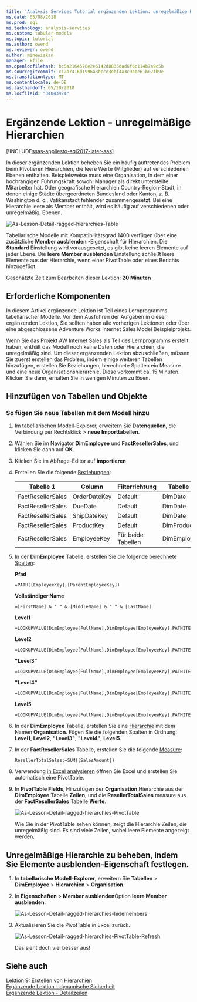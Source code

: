 ```yaml
---
title: 'Analysis Services Tutorial ergänzenden Lektion: unregelmäßige Hierarchien | Microsoft Docs'
ms.date: 05/08/2018
ms.prod: sql
ms.technology: analysis-services
ms.custom: tabular-models
ms.topic: tutorial
ms.author: owend
ms.reviewer: owend
author: minewiskan
manager: kfile
ms.openlocfilehash: bc5a2164576e2e6142d8835dad6f6c114b7a9c5b
ms.sourcegitcommit: c12a7416d1996a3bcce3ebf4a3c9abe61b02fb9e
ms.translationtype: MT
ms.contentlocale: de-DE
ms.lasthandoff: 05/10/2018
ms.locfileid: "34043924"
---
```

# <a name="supplemental-lesson---ragged-hierarchies"></a>Ergänzende Lektion - unregelmäßige Hierarchien

[!INCLUDE[ssas-appliesto-sql2017-later-aas](../../includes/ssas-appliesto-sql2017-later-aas.md)]

In dieser ergänzenden Lektion beheben Sie ein häufig auftretendes Problem beim Pivotieren Hierarchien, die leere Werte (Mitglieder) auf verschiedenen Ebenen enthalten. Beispielsweise muss eine Organisation, in dem einer hochrangigen Führungskraft sowohl Manager als direkt unterstellte Mitarbeiter hat. Oder geografische Hierarchien Country-Region-Stadt, in denen einige Städte übergeordneten Bundesland oder Kanton, z. B. Washington d. c., Vatikanstadt fehlender zusammengesetzt. Bei eine Hierarchie leere als Member enthält, wird es häufig auf verschiedenen oder unregelmäßig, Ebenen.

![As-Lesson-Detail-ragged-hierarchies-Table](../tutorial-tabular-1400/media/as-lesson-detail-ragged-hierarchies-table.png)

Tabellarische Modelle mit Kompatibilitätsgrad 1400 verfügen über eine zusätzliche **Member ausblenden** -Eigenschaft für Hierarchien. Die **Standard** Einstellung wird vorausgesetzt, es gibt keine leeren Elemente auf jeder Ebene. Die **leere Member ausblenden** Einstellung schließt leere Elemente aus der Hierarchie, wenn einer PivotTable oder eines Berichts hinzugefügt.  
  
Geschätzte Zeit zum Bearbeiten dieser Lektion: **20 Minuten**  
  
## <a name="prerequisites"></a>Erforderliche Komponenten  
In diesem Artikel ergänzende Lektion ist Teil eines Lernprogramms tabellarischer Modelle. Vor dem Ausführen der Aufgaben in dieser ergänzenden Lektion, Sie sollten haben alle vorherigen Lektionen oder über eine abgeschlossene Adventure Works Internet Sales Model Beispielprojekt. 

Wenn Sie das Projekt AW Internet Sales als Teil des Lernprogramms erstellt haben, enthält das Modell noch keine Daten oder Hierarchien, die unregelmäßig sind. Um dieser ergänzenden Lektion abzuschließen, müssen Sie zuerst erstellen das Problem, indem einige weiteren Tabellen hinzufügen, erstellen Sie Beziehungen, berechnete Spalten ein Measure und eine neue Organisationshierarchie. Diese vorkommt ca. 15 Minuten. Klicken Sie dann, erhalten Sie in wenigen Minuten zu lösen.  

## <a name="add-tables-and-objects"></a>Hinzufügen von Tabellen und Objekte
  
### <a name="to-add-new-tables-to-your-model"></a>So fügen Sie neue Tabellen mit dem Modell hinzu
  
1.  Im tabellarischen Modell-Explorer, erweitern Sie **Datenquellen**, die Verbindung per Rechtsklick > **neue Importtabellen**.
  
2.  Wählen Sie im Navigator **DimEmployee** und **FactResellerSales**, und klicken Sie dann auf **OK**.

3.  Klicken Sie im Abfrage-Editor auf **importieren**

4.  Erstellen Sie die folgende [Beziehungen](../tutorial-tabular-1400/as-lesson-4-create-relationships.md):

    | Tabelle 1           | Column       | Filterrichtung   | Tabelle 2     | Column      | Active |
    |-------------------|--------------|--------------------|-------------|-------------|--------|
    | FactResellerSales | OrderDateKey | Default            | DimDate     | Datum        | ja    |
    | FactResellerSales | DueDate      | Default            | DimDate     | Datum        | Nein     |
    | FactResellerSales | ShipDateKey  | Default            | DimDate     | Datum        | Nein     |
    | FactResellerSales | ProductKey   | Default            | DimProduct  | ProductKey  | ja    |
    | FactResellerSales | EmployeeKey  | Für beide Tabellen | DimEmployee | EmployeeKey | ja    |

5. In der **DimEmployee** Tabelle, erstellen Sie die folgende [berechnete Spalten](../tutorial-tabular-1400/as-lesson-5-create-calculated-columns.md): 

    **Pfad** 
    ```
    =PATH([EmployeeKey],[ParentEmployeeKey])
    ```

    **Vollständiger Name** 
    ```
    =[FirstName] & " " & [MiddleName] & " " & [LastName]
    ```

    **Level1** 
    ```
    =LOOKUPVALUE(DimEmployee[FullName],DimEmployee[EmployeeKey],PATHITEM([Path],1,1)) 
    ```

    **Level2** 
    ```
    =LOOKUPVALUE(DimEmployee[FullName],DimEmployee[EmployeeKey],PATHITEM([Path],2,1)) 
    ```

    **"Level3"** 
    ```
    =LOOKUPVALUE(DimEmployee[FullName],DimEmployee[EmployeeKey],PATHITEM([Path],3,1)) 
    ```

    **"Level4"** 
    ```
    =LOOKUPVALUE(DimEmployee[FullName],DimEmployee[EmployeeKey],PATHITEM([Path],4,1)) 
    ```

    **Level5** 
    ```
    =LOOKUPVALUE(DimEmployee[FullName],DimEmployee[EmployeeKey],PATHITEM([Path],5,1)) 
    ```

6.  In der **DimEmployee** Tabelle, erstellen Sie eine [Hierarchie](../tutorial-tabular-1400/as-lesson-9-create-hierarchies.md) mit dem Namen **Organisation**. Fügen Sie die folgenden Spalten in Ordnung: **Level1**, **Level2**, **"Level3"**, **"Level4"**, **Level5**.

7.  In der **FactResellerSales** Tabelle, erstellen Sie die folgende [Measure](../tutorial-tabular-1400/as-lesson-6-create-measures.md):

    ```
    ResellerTotalSales:=SUM([SalesAmount])
    ```

8.  Verwendung [in Excel analysieren](../tutorial-tabular-1400/as-lesson-12-analyze-in-excel.md) öffnen Sie Excel und erstellen Sie automatisch eine PivotTable.

9.  In **PivotTable Fields**, Hinzufügen der **Organisation** Hierarchie aus der **DimEmployee** Tabelle **Zeilen**, und die **ResellerTotalSales** measure aus der **FactResellerSales** Tabelle **Werte**.

    ![As-Lesson-Detail-ragged-hierarchies-PivotTable](../tutorial-tabular-1400/media/as-lesson-detail-ragged-hierarchies-pivottable.png)

    Wie Sie in der PivotTable sehen können, zeigt die Hierarchie Zeilen, die unregelmäßig sind. Es sind viele Zeilen, wobei leere Elemente angezeigt werden.

## <a name="to-fix-the-ragged-hierarchy-by-setting-the-hide-members-property"></a>Unregelmäßige Hierarchie zu beheben, indem Sie Elemente ausblenden-Eigenschaft festlegen.

1.  In **tabellarische Modell-Explorer**, erweitern Sie **Tabellen** > **DimEmployee** > **Hierarchien** > **Organisation**.

2.  In **Eigenschaften** > **Member ausblenden**Option **leere Member ausblenden**. 

    ![As-Lesson-Detail-ragged-hierarchies-hidemembers](../tutorial-tabular-1400/media/as-lesson-detail-ragged-hierarchies-hidemembers.png)

3.  Aktualisieren Sie die PivotTable in Excel zurück. 

    ![As-Lesson-Detail-ragged-hierarchies-PivotTable-Refresh](../tutorial-tabular-1400/media/as-lesson-detail-ragged-hierarchies-pivottable-refresh.png)

    Das sieht doch viel besser aus!

## <a name="see-also"></a>Siehe auch   
[Lektion 9: Erstellen von Hierarchien](../tutorial-tabular-1400/as-lesson-9-create-hierarchies.md)  
[Ergänzende Lektion - dynamische Sicherheit](../tutorial-tabular-1400/as-supplemental-lesson-dynamic-security.md)  
[Ergänzende Lektion - Detailzeilen](../tutorial-tabular-1400/as-supplemental-lesson-detail-rows.md)  
